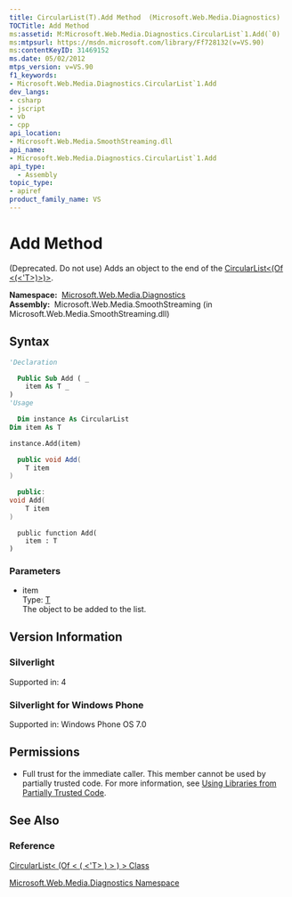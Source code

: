 ```yaml
---
title: CircularList(T).Add Method  (Microsoft.Web.Media.Diagnostics)
TOCTitle: Add Method
ms:assetid: M:Microsoft.Web.Media.Diagnostics.CircularList`1.Add(`0)
ms:mtpsurl: https://msdn.microsoft.com/library/Ff728132(v=VS.90)
ms:contentKeyID: 31469152
ms.date: 05/02/2012
mtps_version: v=VS.90
f1_keywords:
- Microsoft.Web.Media.Diagnostics.CircularList`1.Add
dev_langs:
- csharp
- jscript
- vb
- cpp
api_location:
- Microsoft.Web.Media.SmoothStreaming.dll
api_name:
- Microsoft.Web.Media.Diagnostics.CircularList`1.Add
api_type:
  - Assembly
topic_type:
- apiref
product_family_name: VS
---
```


# Add Method

(Deprecated. Do not use) Adds an object to the end of the [CircularList\<(Of \<(\<'T\>)\>)\>](circularlist-t-class-microsoft-web-media-diagnostics_1.md).

**Namespace:**  [Microsoft.Web.Media.Diagnostics](microsoft-web-media-diagnostics-namespace_1.md)  
**Assembly:**  Microsoft.Web.Media.SmoothStreaming (in Microsoft.Web.Media.SmoothStreaming.dll)

## Syntax

```vb
'Declaration

  Public Sub Add ( _
    item As T _
)
'Usage

  Dim instance As CircularList
Dim item As T

instance.Add(item)
```

```csharp
  public void Add(
    T item
)
```

```cpp
  public:
void Add(
    T item
)
```

```jscript
  public function Add(
    item : T
)
```

### Parameters

  - item  
    Type: [T](circularlist-t-class-microsoft-web-media-diagnostics_1.md)  
    The object to be added to the list.  

## Version Information

### Silverlight

Supported in: 4  

### Silverlight for Windows Phone

Supported in: Windows Phone OS 7.0  

## Permissions

  - Full trust for the immediate caller. This member cannot be used by partially trusted code. For more information, see [Using Libraries from Partially Trusted Code](https://msdn.microsoft.com/library/8skskf63).

## See Also

### Reference

[CircularList\< (Of \< ( \<'T\> ) \> ) \> Class](circularlist-t-class-microsoft-web-media-diagnostics_1.md)

[Microsoft.Web.Media.Diagnostics Namespace](microsoft-web-media-diagnostics-namespace_1.md)

